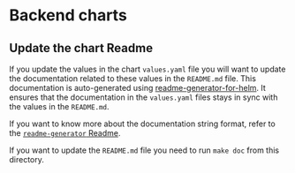 # Backend charts

## Update the chart Readme
If you update the values in the chart `values.yaml` file you will want to update the documentation related to these values in the `README.md` file.
This documentation is auto-generated using [readme-generator-for-helm](https://github.com/bitnami-labs/readme-generator-for-helm).
It ensures that the documentation in the `values.yaml` files stays in sync with the values in the `README.md`.

If you want to know more about the documentation string format, refer to the [`readme-generator` Readme](https://github.com/bitnami-labs/readme-generator-for-helm/tree/3300343a6cd1c9cd86d13b04d8c85a7415cb849e#metadata).

If you want to update the `README.md` file you need to run `make doc` from this directory.

